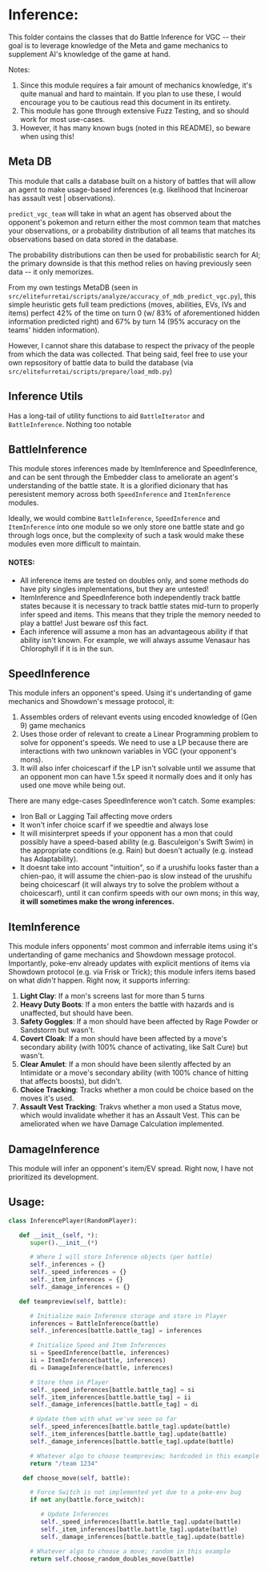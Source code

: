 # Inference:

This folder contains the classes that do Battle Inference for VGC -- their goal is to leverage knowledge of the Meta and game mechanics to supplement AI's knowledge of the game at hand.

Notes:
1. Since this module requires a fair amount of mechanics knowledge, it's quite manual and hard to maintain. If you plan to use these, I would encourage you to be cautious read this document in its entirety.
2. This module has gone through extensive Fuzz Testing, and so should work for most use-cases. 
3. However, it has many known bugs (noted in this README), so beware when using this!

## Meta DB
This module that calls a database built on a history of battles that will allow an agent to make usage-based inferences (e.g. likelihood that Incineroar has assault vest | observations). 

`predict_vgc_team` will take in what an agent has observed about the opponent's pokemon and return either the most common team that matches your observations, or a probability distribution of all teams that matches its observations based on data stored in the database.

The probability distributions can then be used for probabilistic search for AI; the primary downside is that this method relies on having previously seen data -- it only memorizes.

From my own testings MetaDB (seen in `src/elitefurretai/scripts/analyze/accuracy_of_mdb_predict_vgc.py`), this simple heuristic gets full team predictions (moves, abilities, EVs, IVs and items) perfect 42% of the time on turn 0 (w/ 83% of aforementioned hidden information predicted right) and 67% by turn 14 (95% accuracy on the teams' hidden information).

However, I cannot share this database to respect the privacy of the people from which the data was collected. That being said, feel free to use your own repsository of battle data to build the database (via `src/elitefurretai/scripts/prepare/load_mdb.py`)

## Inference Utils
Has a long-tail of utility functions to aid `BattleIterator` and `BattleInference`. Nothing too notable


## **BattleInference**
This module stores inferences made by ItemInference and SpeedInference, and can be sent through the Embedder class to ameliorate an agent's understanding of the battle state. It is a glorified dicionary that has peresistent memory across both `SpeedInference` and `ItemInference` modules.

Ideally, we would combine `BattleInference`, `SpeedInference` and `ItemInference` into one module so we only store one battle state and go through logs once, but the complexity of such a task would make these modules even more difficult to maintain.

#### NOTES:
- All inference items are tested on doubles only, and some methods do have pity singles implementations, but they are untested!
- ItemInference and SpeedInference both independently track battle states because it is necessary to track battle states mid-turn to properly infer speed and items. This means that they triple the memory needed to play a battle! Just beware osf this fact.
- Each inference will assume a mon has an advantageous ability if that ability isn't known. For example, we will always assume Venasaur has Chlorophyll if it is in the sun.

## SpeedInference
This module infers an opponent's speed. Using it's undertanding of game mechanics and Showdown's message protocol, it:
1. Assembles orders of relevant events using encoded knowledge of (Gen 9) game mechanics
2. Uses those order of relevant to create a Linear Programming problem to solve for opponent's speeds. We need to use a LP because there are interactions with two unknown variables in VGC (your opponent's mons).
3. It will also infer choicescarf if the LP isn't solvable until we assume that an opponent mon can have 1.5x speed it normally does and it only has used one move while being out.

There are many edge-cases SpeedInference won't catch. Some examples:
- Iron Ball or Lagging Tail affecting move orders
- It won't infer choice scarf if we speedtie and always lose
- It will misinterpret speeds if your opponent has a mon that could possibly have a speed-based ability (e.g. Basculeigon's Swift Swim) in the appropriate conditions (e.g. Rain) but doesn't actually (e.g. instead has Adaptability).
- It doesnt take into account "intuition", so if a urushifu looks faster than a chien-pao, it will assume the chien-pao is slow instead of the urushifu being choicescarf (it will always try to solve the problem without a choicescarf), until it can confirm speeds with our own mons; in this way, **it will sometimes make the wrong inferences.**

## ItemInference
This module infers opponents' most common and inferrable items using it's undertanding of game mechanics and Showdown message protocol. Importantly, poke-env already updates with explicit mentions of items via Showdown protocol (e.g. via Frisk or Trick); this module infers items based on what _didn't_ happen. Right now, it supports inferring:
1. **Light Clay**: If a mon's screens last for more than 5 turns
2. **Heavy Duty Boots**: If a mon enters the battle with hazards and is unaffected, but should have been.
3. **Safety Goggles**: If a mon should have been affected by Rage Powder or Sandstorm but wasn't.
4. **Covert Cloak**: If a mon should have been affected by a move's secondary ability (with 100% chance of activating, like Salt Cure) but wasn't.
5. **Clear Amulet**: If a mon should have been silently affected by an Intimidate or a move's secondary ability (with 100% chance of hitting that affects boosts), but didn't.
6. **Choice Tracking**: Tracks whether a mon could be choice based on the moves it's used.
7. **Assault Vest Tracking**: Trakvs whether a mon used a Status move, which would invalidate whether it has an Assault Vest. This can be ameliorated when we have Damage Calculation implemented.

## DamageInference
This module will infer an opponent's item/EV spread. Right now, I have not prioritized its development.


## Usage:
```python
class InferencePlayer(RandomPlayer):

   def __init__(self, *):
      super().__init__(*)

      # Where I will store Inference objects (per battle)
      self._inferences = {}
      self._speed_inferences = {}
      self._item_inferences = {}
      self._damage_inferences = {}

   def teampreview(self, battle):

      # Initialize main Inference storage and store in Player
      inferences = BattleInference(battle)
      self._inferences[battle.battle_tag] = inferences

      # Initialize Speed and Item Inferences
      si = SpeedInference(battle, inferences)
      ii = ItemInference(battle, inferences)
      di = DamageInference(battle, inferences)

      # Store them in Player
      self._speed_inferences[battle.battle_tag] = si
      self._item_inferences[battle.battle_tag] = ii
      self._damage_inferences[battle.battle_tag] = di

      # Update them with what we've seen so far
      self._speed_inferences[battle.battle_tag].update(battle)
      self._item_inferences[battle.battle_tag].update(battle)
      self._damage_inferences[battle.battle_tag].update(battle)

      # Whatever algo to choose teampreview; hardcoded in this example
      return "/team 1234"

    def choose_move(self, battle):

      # Force Switch is not implemented yet due to a poke-env bug
      if not any(battle.force_switch):

         # Update Inferences
         self._speed_inferences[battle.battle_tag].update(battle)
         self._item_inferences[battle.battle_tag].update(battle)
         self._damage_inferences[battle.battle_tag].update(battle)

      # Whatever algo to choose a move; random in this example
      return self.choose_random_doubles_move(battle)
```
